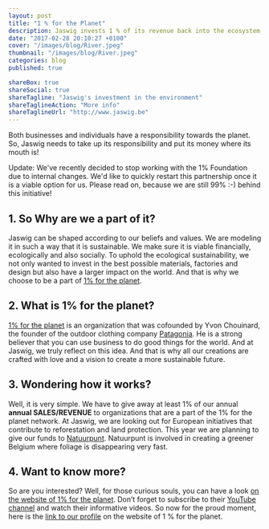 ```yaml
---
layout: post
title: "1 % for the Planet"
description: Jaswig invests 1 % of its revenue back into the ecosystem
date: "2017-02-28 20:10:27 +0100"
cover: "/images/blog/River.jpeg"
thumbnail: "/images/blog/River.jpeg"
categories: blog
published: true

shareBox: true
shareSocial: true
shareTagline: "Jaswig's investment in the environment"
shareTaglineAction: "More info"
shareTaglineUrl: "http://www.jaswig.be"
---
```


Both businesses and individuals have a responsibility towards the planet. So, Jaswig needs to take up its responsibility and put its money where its mouth is!
<!--more-->

Update: We've recently decided to stop working with the 1% Foundation due to internal changes. We'd like to quickly restart this partnership once it is a viable option for us. Please read on, because we are still 99% :-) behind this initiative! 

## 1. So Why are we a part of it?

Jaswig can be shaped according to our beliefs and values. We are modeling it in such a way that it is sustainable. We make sure it is viable financially, ecologically and also socially. To uphold the ecological sustainability, we not only wanted to invest in the best possible materials, factories and design but also have a larger impact on the world. And that is why we choose to be a part of [1% for the planet](http://www.onepercentfortheplanet.org/).

## 2. What is 1% for the planet?

[1% for the planet](http://www.onepercentfortheplanet.org/) is an organization that was cofounded by Yvon Chouinard, the founder of the outdoor clothing company [Patagonia](http://eu.patagonia.com/). He is a strong believer that you can use business to do good things for the world. And at Jaswig, we truly reflect on this idea. And that is why all our creations are crafted with love and a vision to create a more sustainable future. 

## 3. Wondering how it works?

Well, it is very simple. We have to give away at least 1% of our annual **annual SALES/REVENUE** to organizations that are a part of the 1% for the planet network. At Jaswig, we are looking out for European initiatives that contribute to reforestation and land protection. This year we are planning to give our funds to [Natuurpunt](http://natuurpunt.be). Natuurpunt is involved in creating a greener Belgium where foliage is disappearing very fast.

## 4. Want to know more?

So are you interested? Well, for those curious souls, you can have a look [on the website of 1% for the planet](http://www.onepercentfortheplanet.org/). Don’t forget to subscribe to their [YouTube channel](https://www.youtube.com/user/1percentfortheplanet) and watch their informative videos. So now for the proud moment, here is the [link to our profile](http://www.onepercentfortheplanet.org/who-we-are/members/record/0010G00001xIfXTQA0) on the website of 1 % for the planet.

